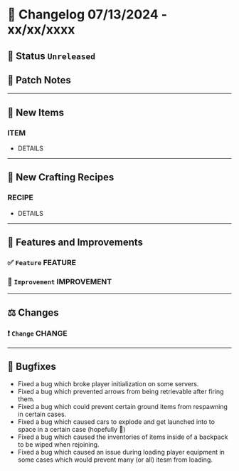 # :bookmark_tabs:  Changelog 07/13/2024 - xx/xx/xxxx

## :red_circle: Status `Unreleased`
<!-- ## :green_circle: Status `Released` -->

## :speech_balloon: Patch Notes

________

## :gun: New Items

### ITEM
- DETAILS

________

## :thread: New Crafting Recipes

### RECIPE
- DETAILS

________

## :loudspeaker: Features and Improvements


### :white_check_mark: `Feature` FEATURE

### :arrow_up_small: `Improvement` IMPROVEMENT

________

## :balance_scale: Changes

### :exclamation: `Change` CHANGE

________

## :bug: Bugfixes
- Fixed a bug which broke player initialization on some servers.
- Fixed a bug which prevented arrows from being retrievable after firing them.
- Fixed a bug which could prevent certain ground items from respawning in certain cases.
- Fixed a bug which caused cars to explode and get launched into to space in a certain case (hopefully 🤞)
- Fixed a bug which caused the inventories of items inside of a backpack to be wiped when rejoining.
- Fixed a bug which caused an issue during loading player equipment in some cases which would prevent many (or all) itesm from loading.
